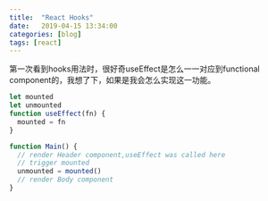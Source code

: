 ```yaml
---
title:  "React Hooks"
date:   2019-04-15 13:34:00
categories: [blog]
tags: [react]
---
```


第一次看到hooks用法时，很好奇useEffect是怎么一一对应到functional component的，我想了下，如果是我会怎么实现这一功能。
```js
let mounted
let unmounted
function useEffect(fn) {
  mounted = fn
}

function Main() {
  // render Header component,useEffect was called here
  // trigger mounted
  unmounted = mounted()
  // render Body component
}
```